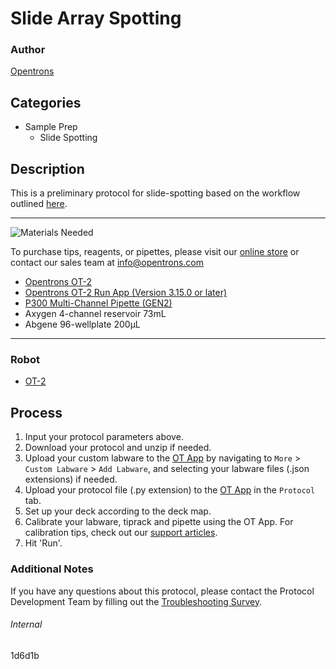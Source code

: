 # Slide Array Spotting

### Author
[Opentrons](https://opentrons.com/)

## Categories
* Sample Prep
	* Slide Spotting


## Description
This is a preliminary protocol for slide-spotting based on the workflow outlined [here](https://s3.amazonaws.com/pf-upload-01/u-4256/0/2021-01-25/sn33zim/20210122_MW_Opentrons2.pptx).

---
![Materials Needed](https://s3.amazonaws.com/opentrons-protocol-library-website/custom-README-images/001-General+Headings/materials.png)

To purchase tips, reagents, or pipettes, please visit our [online store](https://shop.opentrons.com/) or contact our sales team at [info@opentrons.com](mailto:info@opentrons.com)

* [Opentrons OT-2](https://shop.opentrons.com/collections/ot-2-robot/products/ot-2)
* [Opentrons OT-2 Run App (Version 3.15.0 or later)](https://opentrons.com/ot-app/)
* [P300 Multi-Channel Pipette (GEN2)](https://shop.opentrons.com/collections/ot-2-robot/products/8-channel-electronic-pipette)
* Axygen 4-channel reservoir 73mL
* Abgene 96-wellplate 200µL

---
### Robot
* [OT-2](https://opentrons.com/ot-2)

## Process

1. Input your protocol parameters above.
2. Download your protocol and unzip if needed.
3. Upload your custom labware to the [OT App](https://opentrons.com/ot-app) by navigating to `More` > `Custom Labware` > `Add Labware`, and selecting your labware files (.json extensions) if needed.
4. Upload your protocol file (.py extension) to the [OT App](https://opentrons.com/ot-app) in the `Protocol` tab.
5. Set up your deck according to the deck map.
6. Calibrate your labware, tiprack and pipette using the OT App. For calibration tips, check out our [support articles](https://support.opentrons.com/en/collections/1559720-guide-for-getting-started-with-the-ot-2).
7. Hit 'Run'.

### Additional Notes
If you have any questions about this protocol, please contact the Protocol Development Team by filling out the [Troubleshooting Survey](https://protocol-troubleshooting.paperform.co/).

###### Internal
1d6d1b
